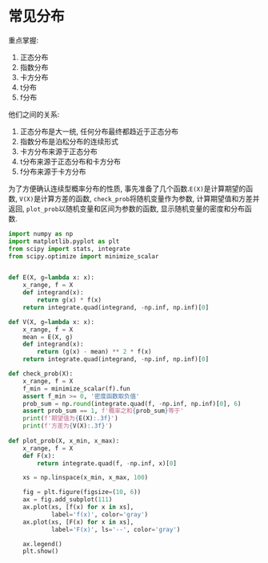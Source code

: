 # 常见分布

重点掌握:
1. 正态分布
2. 指数分布
3. 卡方分布
4. t分布
5. f分布

他们之间的关系:
1. 正态分布是大一统, 任何分布最终都趋近于正态分布
2. 指数分布是泊松分布的连续形式
3. 卡方分布来源于正态分布
4. t分布来源于正态分布和卡方分布
5. f分布来源于卡方分布





为了方便确认连续型概率分布的性质, 事先准备了几个函数.`E(X)`是计算期望的函数, `V(X)`是计算方差的函数, `check_prob`将随机变量作为参数, 计算期望值和方差并返回, `plot_prob`以随机变量和区间为参数的函数, 显示随机变量的密度和分布函数.


```python
import numpy as np
import matplotlib.pyplot as plt
from scipy import stats, integrate
from scipy.optimize import minimize_scalar


def E(X, g=lambda x: x):
    x_range, f = X
    def integrand(x):
        return g(x) * f(x)
    return integrate.quad(integrand, -np.inf, np.inf)[0]

def V(X, g=lambda x: x):
    x_range, f = X
    mean = E(X, g)
    def integrand(x):
        return (g(x) - mean) ** 2 * f(x)
    return integrate.quad(integrand, -np.inf, np.inf)[0]

def check_prob(X):
    x_range, f = X
    f_min = minimize_scalar(f).fun
    assert f_min >= 0, '密度函数取负值'
    prob_sum = np.round(integrate.quad(f, -np.inf, np.inf)[0], 6)
    assert prob_sum == 1, f'概率之和{prob_sum}等于'
    print(f'期望值为{E(X):.3f}')
    print(f'方差为{V(X):.3f}')
    
def plot_prob(X, x_min, x_max):
    x_range, f = X
    def F(x):
        return integrate.quad(f, -np.inf, x)[0]

    xs = np.linspace(x_min, x_max, 100)

    fig = plt.figure(figsize=(10, 6))
    ax = fig.add_subplot(111)
    ax.plot(xs, [f(x) for x in xs],
            label='f(x)', color='gray')
    ax.plot(xs, [F(x) for x in xs],
            label='F(x)', ls='--', color='gray')

    ax.legend()
    plt.show()
```


















